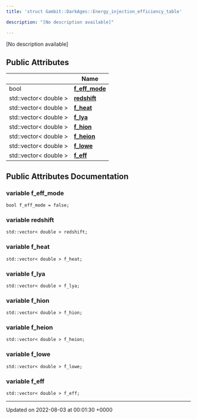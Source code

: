 ```yaml
---
title: 'struct Gambit::DarkAges::Energy_injection_efficiency_table'

description: "[No description available]"

---
```









[No description available]

## Public Attributes

|                | Name           |
| -------------- | -------------- |
| bool | **[f_eff_mode](/documentation/code/main/classes/structgambit_1_1darkages_1_1energy__injection__efficiency__table/#variable-f-eff-mode)**  |
| std::vector< double > | **[redshift](/documentation/code/main/classes/structgambit_1_1darkages_1_1energy__injection__efficiency__table/#variable-redshift)**  |
| std::vector< double > | **[f_heat](/documentation/code/main/classes/structgambit_1_1darkages_1_1energy__injection__efficiency__table/#variable-f-heat)**  |
| std::vector< double > | **[f_lya](/documentation/code/main/classes/structgambit_1_1darkages_1_1energy__injection__efficiency__table/#variable-f-lya)**  |
| std::vector< double > | **[f_hion](/documentation/code/main/classes/structgambit_1_1darkages_1_1energy__injection__efficiency__table/#variable-f-hion)**  |
| std::vector< double > | **[f_heion](/documentation/code/main/classes/structgambit_1_1darkages_1_1energy__injection__efficiency__table/#variable-f-heion)**  |
| std::vector< double > | **[f_lowe](/documentation/code/main/classes/structgambit_1_1darkages_1_1energy__injection__efficiency__table/#variable-f-lowe)**  |
| std::vector< double > | **[f_eff](/documentation/code/main/classes/structgambit_1_1darkages_1_1energy__injection__efficiency__table/#variable-f-eff)**  |

## Public Attributes Documentation

### variable f_eff_mode

```
bool f_eff_mode = false;
```


### variable redshift

```
std::vector< double > redshift;
```


### variable f_heat

```
std::vector< double > f_heat;
```


### variable f_lya

```
std::vector< double > f_lya;
```


### variable f_hion

```
std::vector< double > f_hion;
```


### variable f_heion

```
std::vector< double > f_heion;
```


### variable f_lowe

```
std::vector< double > f_lowe;
```


### variable f_eff

```
std::vector< double > f_eff;
```


-------------------------------

Updated on 2022-08-03 at 00:01:30 +0000